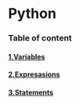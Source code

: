 # Python
 
 ### Table of content
 #### [1.Variables](https://github.com/vineethraik/pythondiary/tree/main/src/variables-expressions-statements#1.Variables)
 #### [2.Expresasions](https://github.com/vineethraik/pythondiary/tree/main/src/variables-expressions-statements#4.Expressions)
 #### [3.Statements](https://github.com/vineethraik/pythondiary/tree/main/src/variables-expressions-statements#2.Statements)

